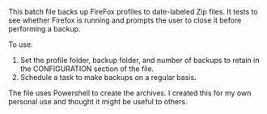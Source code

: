 This batch file backs up FireFox profiles to date-labeled Zip files. It tests to see whether Firefox is running and prompts the user to close it before performing a backup.

To use:

1. Set the profile folder, backup folder, and number of backups to retain in the CONFIGURATION section of the file.
2. Schedule a task to make backups on a regular basis.

The file uses Powershell to create the archives. I created this for my own personal use and thought it might be useful to others.
